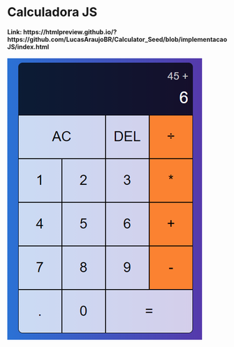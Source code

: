 <h1>Calculadora JS</h1>

<h4>Link: https://htmlpreview.github.io/?https://github.com/LucasAraujoBR/Calculator_Seed/blob/implementacaoJS/index.html </h4>

<img src="telaFinalCalculadora.PNG" alt="Print da calculadora"/>
